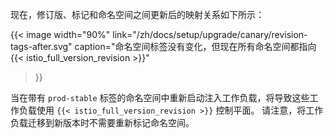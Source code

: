 ---
---
现在，修订版、标记和命名空间之间更新后的映射关系如下所示：

{{< image width="90%"
link="/zh/docs/setup/upgrade/canary/revision-tags-after.svg"
caption="命名空间标签没有变化，但现在所有命名空间都指向 {{< istio_full_version_revision >}}"
>}}

当在带有 `prod-stable` 标签的命名空间中重新启动注入工作负载，将导致这些工作负载使用 `{{< istio_full_version_revision >}}` 控制平面。
请注意，将工作负载迁移到新版本时不需要重新标记命名空间。
